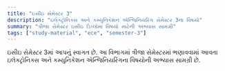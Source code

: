 ```yaml
---
title: "ઇસીઇ સેમેસ્ટર 3"
description: "ઇલેક્ટ્રોનિક્સ અને કમ્યુનિકેશન એન્જિનિયરિંગ સેમેસ્ટર 3ના વિષયો"
summary: "ત્રીજા સેમેસ્ટર ઇસીઇ ડિપ્લોમા વિષયો માટેની અભ્યાસ સામગ્રી"
tags: ["study-material", "ece", "semester-3"]
---
```


ઇસીઇ સેમેસ્ટર 3માં આપનું સ્વાગત છે. આ વિભાગમાં ત્રીજા સેમેસ્ટરમાં ભણાવવામાં આવતા ઇલેક્ટ્રોનિક્સ અને કમ્યુનિકેશન એન્જિનિયરિંગના વિષયોની અભ્યાસ સામગ્રી છે.
